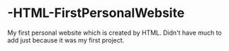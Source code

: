 # -HTML-FirstPersonalWebsite
My first personal website which is created by HTML. Didn't have much to add just because it was my first project.
